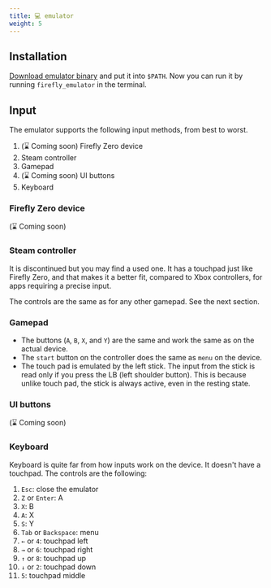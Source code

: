```yaml
---
title: 💻 emulator
weight: 5
---
```


## Installation

[Download emulator binary](https://github.com/firefly-zero/firefly-emulator-bin/releases) and put it into `$PATH`. Now you can run it by running `firefly_emulator` in the terminal.

## Input

The emulator supports the following input methods, from best to worst.

1. (⌛ Coming soon) Firefly Zero device
1. Steam controller
1. Gamepad
1. (⌛ Coming soon) UI buttons
1. Keyboard

### Firefly Zero device

(⌛ Coming soon)

### Steam controller

It is discontinued but you may find a used one. It has a touchpad just like Firefly Zero, and that makes it a better fit, compared to Xbox controllers, for apps requiring a precise input.

The controls are the same as for any other gamepad. See the next section.

### Gamepad

* The buttons (`A`, `B`, `X`, and `Y`) are the same and work the same as on the actual device.
* The `start` button on the controller does the same as `menu` on the device.
* The touch pad is emulated by the left stick. The input from the stick is read only if you press the LB (left shoulder button). This is because unlike touch pad, the stick is always active, even in the resting state.

### UI buttons

(⌛ Coming soon)

### Keyboard

Keyboard is quite far from how inputs work on the device. It doesn't have a touchpad. The controls are the following:

1. `Esc`: close the emulator
1. `Z` or `Enter`: A
1. `X`: B
1. `A`: X
1. `S`: Y
1. `Tab` or `Backspace`: menu
1. `←` or `4`: touchpad left
1. `→` or `6`: touchpad right
1. `↑` or `8`: touchpad up
1. `↓` or `2`: touchpad down
1. `5`: touchpad middle
